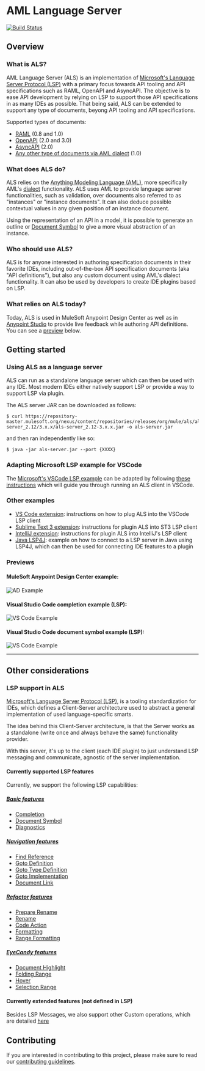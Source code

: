 # AML Language Server
[![Build Status](https://jenkins.build.msap.io/buildStatus/icon?job=ALS/als/master/)](https://jenkins.build.msap.io/job/ALS/job/als/job/master/)

## Overview

### What is ALS?
AML Language Server (ALS) is an implementation of [Microsoft's Language Server Protocol (LSP)](https://microsoft.github.io/language-server-protoco) with a primary focus towards API tooling and API specifications such as RAML, OpenAPI and AsyncAPI. The objective is to ease API development by relying on LSP to support those API specifications in as many IDEs as possible. That being said, ALS can be extended to support any type of documents, beyong API tooling and API specifications.

Supported types of documents:
+ [RAML](https://github.com/raml-org/raml-spec/blob/master/versions/raml-10/raml-10.md) (0.8 and 1.0)
+ [OpenAPI](https://github.com/OAI/OpenAPI-Specification/blob/master/versions/3.0.0.md) (2.0 and 3.0)
+ [AsyncAPI](https://github.com/asyncapi/asyncapi/blob/master/versions/2.0.0/asyncapi.md) (2.0)
+ [Any other type of documents via AML dialect](https://aml-org.github.io/aml-spec/dialects/) (1.0)

### What does ALS do?
ALS relies on the [Anything Modeling Language (AML)](https://a.ml/docbook/overview_aml.html), more specifically AML's [dialect](https://aml-org.github.io/aml-spec/dialects/) functionality. ALS uses AML to provide language server functionalities, such as validation, over documents also referred to as "instances" or "instance documents". It can also deduce possible contextual values in any given position of an instance document.

Using the representation of an API in a model, it is possible to generate an outline or [Document Symbol](https://microsoft.github.io/language-server-protocol/specification#textDocument_documentSymbol) to give a more visual abstraction of an instance.

### Who should use ALS?
ALS is for anyone interested in authoring specification documents in their favorite IDEs, including out-of-the-box API specification documents (aka "API definitions"), but also any custom document using AML's dialect functionality. It can also be used by developers to create IDE plugins based on LSP.

### What relies on ALS today?
Today, ALS is used in MuleSoft Anypoint Design Center as well as in [Anypoint Studio](https://www.mulesoft.com/platform/studio) to provide live feedback while authoring API definitions. You can see a [preview](#previews) below.


## Getting started

### Using ALS as a language server
ALS can run as a standalone language server which can then be used with any IDE. Most modern IDEs either natively support LSP or provide a way to support LSP via plugin.

The ALS server JAR can be downloaded as follows:

```shell
$ curl https://repository-master.mulesoft.org/nexus/content/repositories/releases/org/mule/als/als-server_2.12/3.x.x/als-server_2.12-3.x.x.jar -o als-server.jar
```

and then ran independently like so:

```shell
$ java -jar als-server.jar --port {XXXX}
```

### Adapting Microsoft LSP example for VSCode
The [Microsoft's VSCode LSP example](https://github.com/microsoft/vscode-extension-samples/tree/master/lsp-sample/client) can be adapted by following [these instructions](./documentation/vscode-client-example/vscode-howto.md) which will guide you through running an ALS client in VSCode.

### Other examples
- [VS Code extension](./documentation/vscode-client-example/vscode-howto.md): instructions on how to plug ALS into the VSCode LSP client
- [Sublime Text 3 extension](./documentation/sublime-3-example/st3-howto.md): instructions for plugin ALS into ST3 LSP client   
- [IntelliJ extension](./documentation/intellij-example/intellij-howto.md): instructions for plugin ALS into IntelliJ's LSP client
- [Java LSP4J](./documentation/java-client-example/client.md): example on how to connect to a LSP server in Java using LSP4J, which can then be used for connecting IDE features to a plugin

### Previews

#### MuleSoft Anypoint Design Center example:
![AD Example](./images/usage-example-ad.gif)

#### Visual Studio Code completion example (LSP):
![VS Code Example](./images/usage-example-vscode.gif)

#### Visual Studio Code document symbol example (LSP):
![VS Code Example](./images/document-symbol-vscode.gif)
****

## Other considerations

### LSP support in ALS
[Microsoft's Language Server Protocol (LSP)](https://microsoft.github.io/language-server-protocol/overview), is a tooling standardization for IDEs, which defines a Client-Server architecture used to abstract a general implementation of used language-specific smarts.

The idea behind this Client-Server architecture, is that the Server works as a standalone (write once and always behave the same) functionality provider.

With this server, it's up to the client (each IDE plugin) to just understand LSP messaging and communicate, agnostic of the server implementation.

#### Currently supported LSP features
Currently, we support the following LSP capabilities:
##### [Basic features](./documentation/features/features.md)
+ [Completion](https://microsoft.github.io/language-server-protocol/specification#textDocument_completion)
+ [Document Symbol](https://microsoft.github.io/language-server-protocol/specification#textDocument_documentSymbol)
+ [Diagnostics](https://microsoft.github.io/language-server-protocol/specification#textDocument_publishDiagnostics)

##### [Navigation features](./documentation/features/navigation.md)
+ [Find Reference](https://microsoft.github.io/language-server-protocol/specification#textDocument_references)
+ [Goto Definition](https://microsoft.github.io/language-server-protocol/specification#textDocument_definition)
+ [Goto Type Definition](https://microsoft.github.io/language-server-protocol/specification#textDocument_typeDefinition)
+ [Goto Implementation](https://microsoft.github.io/language-server-protocol/specification#textDocument_implementation)
+ [Document Link](https://microsoft.github.io/language-server-protocol/specification#textDocument_documentLink)

##### [Refactor features](./documentation/features/refactor.md)
+ [Prepare Rename](https://microsoft.github.io/language-server-protocol/specification#textDocument_prepareRename)
+ [Rename](https://microsoft.github.io/language-server-protocol/specification#textDocument_rename)
+ [Code Action](https://microsoft.github.io/language-server-protocol/specification#textDocument_codeAction)
+ [Formatting](https://microsoft.github.io/language-server-protocol/specification#textDocument_formatting)
+ [Range Formatting](https://microsoft.github.io/language-server-protocol/specification#textDocument_rangeFormatting)

##### [EyeCandy features](./documentation/features/eyecandy.md)
+ [Document Highlight](https://microsoft.github.io/language-server-protocol/specification#textDocument_documentHighlight)
+ [Folding Range](https://microsoft.github.io/language-server-protocol/specification#textDocument_foldingRange)
+ [Hover](https://microsoft.github.io/language-server-protocol/specification#textDocument_hover)
+ [Selection Range](https://microsoft.github.io/language-server-protocol/specification#textDocument_selectionRange)


#### Currently extended features (not defined in LSP)
Besides LSP Messages, we also support other Custom operations, which are detailed [here](./documentation/features/custom-messages.md)

## Contributing
If you are interested in contributing to this project, please make sure to read our [contributing guidelines](./documentation/CONTRIBUTING.md).
